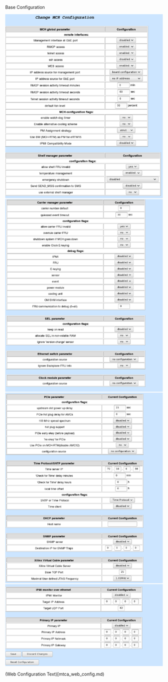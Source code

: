 Base Configuration


![Base Configuration 1](base_conf_01.png)
![Base Configuration 1](base_conf_02.png)
![Base Configuration 1](base_conf_03.png)
![Base Configuration 1](base_conf_04.png)

(Web Configuration Text)[mtca_web_config.md)


